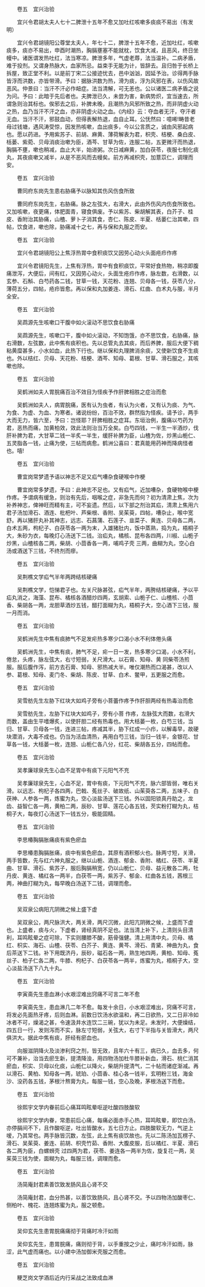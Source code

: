 <!-- { "loadSidebar": true } -->
　　卷五　宜兴治验

　　宜兴令君胡太夫人七十二脾泄十五年不愈又加吐红咳嗽多痰痰不易出（有发明）

　　宜兴令君胡镜阳公尊堂太夫人，年七十二，脾泄十五年不愈，近加吐红，咳嗽痰多，痰亦不易出，申酉时潮热，胸膈壅塞不能就枕，饮食大减，且恶风，终日坐幔中。诸医谓发热吐红，法当寒凉。脾泄多年，气虚老蓐，法当温补。二病矛盾，难于投剂。又谓身热脉大，血家所忌。益束手无能为计，皆辞去。且归咎于长桥上拆屋，致正堂不利。以是前丁宋二公接迹忧去，邑中汹汹，因延予治。诊得两手脉皆浮而洪数，亦皆带滑。予曰：据脉洪数为热，滑为痰，浮为风邪在表，以伤风故恶风。仲景曰：当汗不汗必作衄症。法当清解，可无恙也。公以诸医二病矛盾之说为问。予曰：此暗于先后者也。夫脾泄已久，未尝为害，新病势炽，宜当速去，所谓急则治其标也。俟邪去之后，补脾未晚，且潮热为风邪所致之热，而非阴虚火动之热，血乃当汗不汗之血，亦非阴虚火动之血。《内经》云：夺血者无汗，夺汗者无血。当汗不汗，邪鼓血动，但得表解热退，血自止耳。公怃然曰：噫唏!畴昔老母过钱塘，遇风涛受惊，因发热咳嗽，血出痰多，今以公言质之，诚由风邪起病也。愿以药进。予用紫苏子、前胡、麻黄、薄荷解表为君，枳壳、桔梗、桑白皮、栝蒌、紫菀、贝母消痰治嗽为臣，酒芩、甘草为佐，连服二帖，五更微汗而热退，胸膈不壅，嗽也稍减，血止大半，始进粥。次日减麻黄，加白茯苓，夜服七制化痰丸，其夜痰嗽又减半，从是不恶风而去幔矣。前方再减枳壳，加薏苡仁，调理而安。

　　卷五　宜兴治验

　　曹同府东岗先生患右胁痛予以脉知其伤风伤食所致

　　曹同府东岗先生，右胁痛。脉之左弦大，右滑大，此由外伤风内伤食所致也。又加咳嗽，夜更痛，体肥面青，寝食俱废。予以紫苏、柴胡解其表，白芥子、桂皮、香附治其胁痛，山楂、萝卜子消其食，杏仁、陈皮、半夏、栝蒌仁治其嗽，四帖，饮食进，嗽也除，胁痛减十之七，再与保和丸服之而安。

　　卷五　宜兴治验

　　宜兴令君胡镜阳公上焦浮热胃中食积痰饮又因劳心动火头面疮疖作疼

　　宜兴令君镜阳先生，上焦有浮热，胃中有食积痰饮，平常好食热物，稍凉即腹痛泄泻，大便后，间有红，又因劳心动火，头面生疮疖作疼，脉左数，右滑数，以玄参、石斛、白芍药各二钱，甘草一钱，天花粉、连翘、贝母各一钱，茯苓八分，薄荷五分，四帖，疮疖皆愈。再以保和丸加姜连、滑石、红曲、白术丸与服，半月全安。

　　卷五　宜兴治验

　　吴鹉源先生咳嗽口干腹中如火滚动不思饮食右胁痛

　　吴鹉源先生，咳嗽口干，腹中如火滚动，不知饱饿，亦不思饮食，右胁痛，脉右滑数，左弦数，此中焦有痰积也。先以总管丸去其痰，而后养脾，服后大便下稠粘黄糜甚多，小水如血，此热下行也。继以保和丸理脾消余痰，又使新饮食不生痰也。外以桔红、贝母、天花粉、桔梗、酒芩、知母、葛根、甘草、滑石服之，其咳嗽也除。

　　卷五　宜兴治验

　　吴鹤洲如夫人胃脘痛百治不效目为怪疾予作肝脾相胜之症治而愈

　　吴鹤洲如夫人，病胃脘痛，医有认为虫者，有认为火者，又有认为痰、为气、为食、为虚、为血、为寒者。诸说纷纷，百治不效，群然指为怪疾。请予诊，两手大而无力，皆六至，予曰：岂怪耶？肝脾相胜之症耳。东垣治例，腹痛以芍药为君，恶热而痛，加黄柏效，效此法则治当万全矣。白芍四钱，一半生一半酒炒，伐肝补脾为君，大甘草二钱一半炙一半生，缓肝补脾为臣，山楂为佐，炒黑山栀仁、五灵脂各一钱，止痛为使，三帖而病愈。鹤洲公喜曰：君真能用药神而降病怪者也。嘻!

　　卷五　宜兴治验

　　曹宜岗常梦遗予语以神志不足又疝气嘈杂食硬喉中作梗

　　曹宜岗常多梦遗，予曰：此神志不足也。又有疝气，近加嘈杂，食硬物喉中梗作疼。予谓病有缓急，则治有先后，咽喉之症，非急先而何？初为清肃上焦，次为补养神志，俾神旺而精有主，可不妄遗。然后，以下部之剂治其疝，清肃上焦用六君子汤加滑石、酒连、枇杷叶、芦柴根、香附、吴茱萸，四帖，嘈杂止，喉中宽舒。再以猪肝丸补其神志，远志、石菖蒲、石莲子、韭菜子、黄连、贝母各二两，白术五两，枸杞子、白茯苓各一两为末，入雄猪肚内，饭中蒸熟，捣为丸，梧桐子大，朱砂为衣，每晚灯心汤送下二钱。治疝丸，橘核、昆布各四两，川椒、山栀子炒黑，山楂核各二两，柴胡、小茴香各一两，哺鸡子壳 三两，曲糊为丸，空心白汤或酒送下三钱，不终剂而瘳。

　　卷五　宜兴治验

　　吴荆樵文学疝气半年两跨结核硬痛

　　吴荆樵文学，恺悌君子也。左关尺脉甚弦，疝气半年，两胯结核硬痛，予以平疝丸消之，海藻、昆布、橘核各酒醋炒四两，玄胡索、山栀子仁、山楂核、小茴香、柴胡各一两，龙胆草酒炒五钱，醋打面糊为丸，梧桐子大，空心酒下三钱，服一月而消。

　　卷五　宜兴治验

　　吴鹤洲先生中焦有痰肺气不足发疟热多寒少口渴小水不利体倦头痛

　　吴鹤洲先生，中焦有痰，肺气不足，疟一日一发，热多寒少口渴，小水不利，倦怠，头疼，脉左弦大，右寸短弱，关尺滑大。以石膏、知母、黄 同柴苓汤煎服。服后腹作泻，前方去石膏、知母、邪热减大半。唯仅潮热而口渴甚，改以人参、葛根、知母、麦门冬、柴胡、陈皮、甘草、白术、鳖甲，五更服之而愈。

　　卷五　宜兴治验

　　吴雪舫先生左胁下红块大如鸡子旁有小菩蕾作疼予作肝胆两经有热毒治而愈

　　吴雪舫先生，左胁下红块大如鸡子，旁有小菩 作疼，左脉弦大而数，右滑大而数，盖由生平嗜爆炙，以使肝胆二经有热毒也。用大栝蒌一枚，白芍三钱，当归、甘草、贝母各一钱，连进三帖，疼减其半，胁下红成一小疖，以解毒早，故硬块潜消，大毒不成也。仍当为活血清热，再用白芍三钱，当归一钱半，金银花、甘草各一钱，大栝蒌一枚，连翘、山栀仁各八分，红花、柴胡各五分，四帖而愈。

　　卷五　宜兴治验

　　吴孝廉球泉先生心血不足胃中有痰下元阳气不充

　　吴孝廉球泉先生，心血不足，胃中有痰，下元阳气不充，脉六部皆弱，唯右关滑。以远志、枸杞子各四两，巴戟、菟丝子、破故纸、山茱萸各二两，五味子、白茯神、人参各一两，炼蜜为丸，空心淡盐汤送下三钱。外以固阳锁真丹助之，龙齿、益智仁各一两，黄柏二两，辰砂、甘草、莲花心各五钱，芡实粉打糊为丸，桔桐子大，每夜灯心汤送下一钱五分，极能固精。

　　卷五　宜兴治验

　　李思椿胸膈胀痛痰有紫色瘀血

　　李思椿患胸膈胀痛，痰中有紫色瘀血，其原有酒积郁火也。脉两寸短，关滑，两手皆数，先与红六神丸服之，继以山栀、酒连、郁金、香附、橘红、茯苓、半夏曲、甘草、滑石、紫苏子，服后胸膈稍宽，仍以山栀仁、贝母、益元散各二两，牡丹皮、黄连、橘红各一两半，白茯苓一两，紫苏子、郁金、红曲各五钱，茜根三两，神曲打糊为丸，每早晚白汤送下二钱，调理而愈。

　　卷五　宜兴治验

　　吴双泉公病阳亢阴微之候上盛下虚

　　吴双泉公，两尺脉洪大，两关滑，两尺沉微，此阳亢阴微之候，上盛而下虚也。上盛者，痰与火，下虚者，肾经真阴不足也。法当清上补下，上清则头目清利，耳鸣眩晕之症可除，下实则腰膝不酸，筋骨强健。清上用清中丸，贝母、橘红、枳实、海石、山楂、茯苓、白芥子、黄连、黄芩、滑石、青黛、神曲为丸，食后茶送下二钱。补下用既济丹，辰砂，磁石各一两，熟生地四两，黄柏、知母、菟丝子、柏子仁各二两，牛膝、枸杞子、白茯苓各一两半，炼蜜为丸，梧桐子大，空心淡盐汤送下八九十丸。

　　卷五　宜兴治验

　　李寅斋先生患血淋小水艰涩难出窍痛不可言二年不愈

　　李寅斋先生，患血淋几二年不愈。每发十余日，小水艰涩难出，窍痛不可言，将发必先面热牙疼，后则血淋。前数日饮汤水欲温和，再二日欲热，又二日非冷如冰者不可，燥渴之甚，令速汲井水连饮二三碗，犹以为未足。未发时，大便燥结，四五日一行，发则泻而不实，脉左寸短弱，关弦大，右寸下半指与关皆滑大，两尺俱洪大。据此中焦有痰，肝经有瘀血也。

　　向服滋阴降火及淡渗利窍之剂，皆无效，且年六十有三，病已久，血去多，何可不兼补，治当去瘀生新，提清降浊，用四物汤加杜牛膝补新血，滑石、桃仁消其瘀血，枳实、贝母以化痰，山栀仁以降火，柴胡升提清气，二十帖而诸症渐减。再以滑石、黄柏、知母各一两，琥珀、小茴香、桂心各一钱半，玄明粉三钱，海金沙、没药各五钱，茅根汁熬膏为丸，每服一钱，空心及晚，茅根汤送下而愈。

　　卷五　宜兴治验

　　徐熙宇文学内眷前后心痛耳鸣眩晕呕逆吐酸四肢酸软

　　徐熙宇文学内眷，常患前后心痛，每痛必面赤手心热，耳鸣眩晕，即饮白汤，亦停膈间不下，且作酸呕逆，吐出皆酸水，五七日方止。四肢酸软无力，气逆上嗳，乃其常也。两手脉皆沉数，左弦，此上焦有痰饮故也。先以二陈汤加瓦楞子、滑石、吴茱萸、姜连、前胡、枳壳竹茹、香附、大腹皮服，后以橘红、半夏、滑石各二两为臣，白螺蛳壳 过四两为君，茯苓、姜连各一两半为佐，旋复花一两，吴茱萸三钱为使，面糊为丸，每服三钱，调理而愈。

　　卷五　宜兴治验

　　汤简庵封君素善饮致发肠风且心肾不交

　　汤简庵封君，血分热甚，以善饮致肠风，且心肾不交。予以四物汤加酸枣仁、侧柏叶、槐花、连翘炼蜜为丸，服之顿愈。

　　卷五　宜兴治验

　　吴仰玄先生患胃脘痛痛彻于背痛时冷汗如雨

　　吴仰玄先生，患胃脘痛，痛则彻于背，以手重按之少止，痛时冷汗如雨，脉涩，此气虚而痛也。以小建中汤加御米壳服之而愈。

　　卷五　宜兴治验

　　粳芝岗文学酒后近内行采战之法致成血淋

